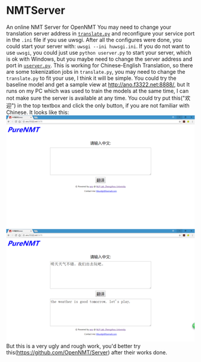 # NMTServer
An online NMT Server for OpenNMT 
You may need to change your translation server address in [`translate.py`](https://github.com/anoidgit/NMTServer/blob/master/translate.py#L15) and reconfigure your service port in the `.ini` file if you use uwsgi. 
After all the configures were done, you could start your server with: 
`uwsgi --ini huwsgi.ini`. 
If you do not want to use `uwsgi`, you could just use `python userver.py` to start your server, which is ok with Windows, but you maybe need to change the server address and port in [`userver.py`](https://github.com/anoidgit/NMTServer/blob/master/userver.py#L24). 
This is working for Chinese-English Translation, so there are some tokenization jobs in `translate.py`, you may need to change the `translate.py` to fit your use, I think it will be simple. 
You could try the baseline model and get a sample view at http://ano.f3322.net:8888/, but It runs on my PC which was used to train the models at the same time, I can not make sure the server is available at any time. You could try put this("欢迎") in the top textbox and click the only button, if you are not familiar with Chinese. It looks like this: 
![STRUCTURE](<doc/images/welcome.png>)
![STRUCTURE](<doc/images/example.png>)
But this is a very ugly and rough work, you'd better try this(https://github.com/OpenNMT/Server) after their works done.
